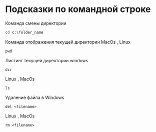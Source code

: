 # Подсказки по командной строке 

Команда смены директории
```sh
cd c:\folder_name
```

Команда отображения текущей директории MacOs , Linux
```
pwd
``````

Листинг текущей директории
windows
```
dir
```

Linux , MacOs
```
ls
```

Удаление файла в Windows
```
del <filename>
```
Linux , MacOs
```
rm <filename>
```

